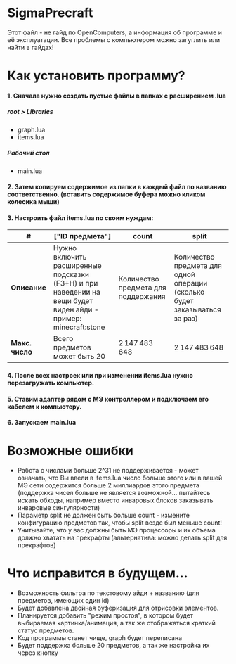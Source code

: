 # SigmaPrecraft
Этот файл - не гайд по OpenComputers, а информация об программе и её эксплуатации. Все проблемы с компьютером можно загуглить или найти в гайдах!

# Как установить программу?

#### 1. Сначала нужно создать пустые файлы в папках с расширением .lua
##### root > Libraries
- graph.lua
- items.lua

##### Рабочий стол
- main.lua

#### 2. Затем копируем  содержимое из папки в каждый файл по названию соответственно. (вставить содержимое буфера можно кликом колесика мыши)
#### 3. Настроить файл items.lua по своим нуждам:
|**#**|["ID предмета"]|count|split|
|-|-|--------|---|
|**Описание**|Нужно включить расширенные подсказки (F3+H) и при наведении на вещи будет виден айди - пример: minecraft:stone|Количество предмета для поддержания|Количество предмета для одной операции (сколько будет заказываться за раз)|
|**Макс. число**|Всего предметов может быть 20|2 147 483 648|2 147 483 648|
#### 4. После всех настроек или при изменении items.lua нужно перезагружать компьютер.
#### 5. Ставим адаптер рядом с МЭ контроллером и подключаем его кабелем к компьютеру.
#### 6. Запускаем main.lua

# Возможные ошибки
- Работа с числами больше 2^31 не поддерживается - может означать, что Вы ввели в items.lua число больше этого или в вашей МЭ сети содержится больше 2 миллиардов этого предмета (поддержка чисел больше не является возможной... пытайтесь искать обходы, например вместо инваровых блоков заказывать инваровые сингулярности)
- Параметр split не должен быть больше count - измените конфигурацию предметов так, чтобы split везде был меньше count!
- Учитывайте, что у вас должны быть МЭ процессоры и их объема должно хватать на прекрафты (альтернатива: можно делать split для прекрафтов)  

# Что исправится в будущем...
- Возможность фильтра по текстовому айди + названию (для предметов, имеющих один id)
- Будет добавлена двойная буферизация для отрисовки элементов.
- Планируется добавить "режим простоя", в котором будет выбираемая картинка/анимация, а так же отображаться краткий статус предметов.
- Код программы станет чище, graph будет переписана
- Будет поддержка больше 20 предметов, а так же настройка их через кнопку
